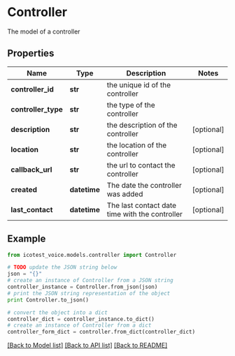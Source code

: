# Controller

The model of a controller

## Properties
Name | Type | Description | Notes
------------ | ------------- | ------------- | -------------
**controller_id** | **str** | the unique id of the controller | 
**controller_type** | **str** | the type of the controller | 
**description** | **str** | the description of the controller | [optional] 
**location** | **str** | the location of the controller | [optional] 
**callback_url** | **str** | the url to contact the controller | [optional] 
**created** | **datetime** | The date the controller was added | [optional] 
**last_contact** | **datetime** | The last contact date time with the controller | [optional] 

## Example

```python
from icotest_voice.models.controller import Controller

# TODO update the JSON string below
json = "{}"
# create an instance of Controller from a JSON string
controller_instance = Controller.from_json(json)
# print the JSON string representation of the object
print Controller.to_json()

# convert the object into a dict
controller_dict = controller_instance.to_dict()
# create an instance of Controller from a dict
controller_form_dict = controller.from_dict(controller_dict)
```
[[Back to Model list]](../README.md#documentation-for-models) [[Back to API list]](../README.md#documentation-for-api-endpoints) [[Back to README]](../README.md)


